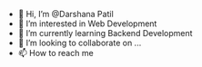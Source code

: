 - 👋 Hi, I’m @Darshana Patil
- 👀 I’m interested in Web Development 
- 🌱 I’m currently learning Backend Development
- 💞️ I’m looking to collaborate on ...
- 📫 How to reach me 

<!---
Darshana-01/Darshana-01 is a ✨ special ✨ repository because its `README.md` (this file) appears on your GitHub profile.
You can click the Preview link to take a look at your changes.
--->
